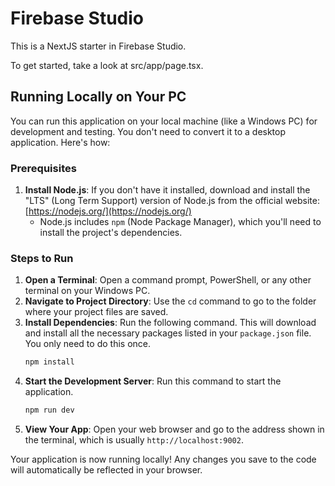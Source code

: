 # Firebase Studio

This is a NextJS starter in Firebase Studio.

To get started, take a look at src/app/page.tsx.

## Running Locally on Your PC

You can run this application on your local machine (like a Windows PC) for development and testing. You don't need to convert it to a desktop application. Here's how:

### Prerequisites

1.  **Install Node.js**: If you don't have it installed, download and install the "LTS" (Long Term Support) version of Node.js from the official website: [https://nodejs.org/](https://nodejs.org/)
    *   Node.js includes `npm` (Node Package Manager), which you'll need to install the project's dependencies.

### Steps to Run

1.  **Open a Terminal**: Open a command prompt, PowerShell, or any other terminal on your Windows PC.
2.  **Navigate to Project Directory**: Use the `cd` command to go to the folder where your project files are saved.
3.  **Install Dependencies**: Run the following command. This will download and install all the necessary packages listed in your `package.json` file. You only need to do this once.
    ```bash
    npm install
    ```
4.  **Start the Development Server**: Run this command to start the application.
    ```bash
    npm run dev
    ```
5.  **View Your App**: Open your web browser and go to the address shown in the terminal, which is usually `http://localhost:9002`.

Your application is now running locally! Any changes you save to the code will automatically be reflected in your browser.
